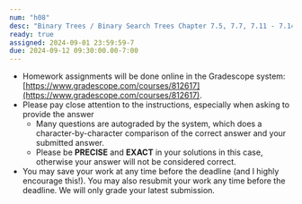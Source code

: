 ```yaml
---
num: "h08"
desc: "Binary Trees / Binary Search Trees Chapter 7.5, 7.7, 7.11 - 7.14"
ready: true
assigned: 2024-09-01 23:59:59-7
due: 2024-09-12 09:30:00.00-7:00
---
```


* Homework assignments will be done online in the Gradescope system: [https://www.gradescope.com/courses/812617](https://www.gradescope.com/courses/812617).
* Please pay close attention to the instructions, especially when asking to provide the answer
	* Many questions are autograded by the system, which does a character-by-character comparison of the correct answer and your submitted answer.
	* Please be **PRECISE** and **EXACT** in your solutions in this case, otherwise your answer will not be considered correct.
* You may save your work at any time before the deadline (and I highly encourage this!). You may also resubmit your work any time before the deadline. We will only grade your latest submission.
